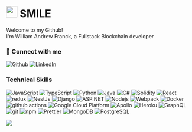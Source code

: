 <h1><img src="https://emojis.slackmojis.com/emojis/images/1531849430/4246/blob-sunglasses.gif?1531849430" width="30"/> SMILE </h1>

<p>Welcome to my Github! </br> I'm William Andrew Franck, a Fullstack Blockchain developer</p>

<h3>🔗 Connect with me</h3>
<p><a href="https://github.com/willfranck" target="_blank"><img alt="Github" src="https://img.shields.io/badge/GitHub-%2312100E.svg?&style=for-the-badge&logo=Github&logoColor=white" /></a> <a href="https://www.linkedin.com/in/william-franck310" target="_blank"><img alt="LinkedIn" src="https://img.shields.io/badge/linkedin-%230077B5.svg?&style=for-the-badge&logo=linkedin&logoColor=white" /></a>
</p>
<h3>Technical Skills</h3>
<p>
  <img alt="JavaScript" src="https://img.shields.io/badge/-JavaScript-0957FF?style=flat-square&logo=javascript&logoColor=white" />
  <img alt="TypeScript" src="https://img.shields.io/badge/-TypeScript-007ACC?style=flat-square&logo=typescript&logoColor=white" />
  <img alt="Python" src="https://img.shields.io/badge/-Python-EFBC9B?style=flat-square&logo=python&logoColor=white" />
  <img alt="Java" src="https://img.shields.io/badge/-Java-4a5f8?style=flat-square&logo=java&logoColor=white" />
  <img alt="C#" src="https://img.shields.io/badge/-CSharp-627254?style=flat-square&logo=csharp&logoColor=white" />
  <img alt="Solidity" src="https://img.shields.io/badge/-Solidity-008DDA?style=flat-square&logo=solidity&logoColor=white" />
  <img alt="React" src="https://img.shields.io/badge/-React-45b8d8?style=flat-square&logo=react&logoColor=white" />
  <img alt="redux" src="https://img.shields.io/badge/-Redux-007F73?style=flat-square&logo=redux&logoColor=white" />  
  <img alt="NestJs" src="https://img.shields.io/badge/-NestJs-FF204E?style=flat-square&logo=nestjs&logoColor=white" />  
  <img alt="Django" src="https://img.shields.io/badge/-Django-401F71?style=flat-square&logo=django&logoColor=white" />  
  <img alt="ASP.NET" src="https://img.shields.io/badge/-ASP.NET-ea2845?style=flat-square&logo=dotnet&logoColor=white" />  
  <img alt="Nodejs" src="https://img.shields.io/badge/-Nodejs-43853d?style=flat-square&logo=Node.js&logoColor=white" />
  <img alt="Webpack" src="https://img.shields.io/badge/-Webpack-8DD6F9?style=flat-square&logo=webpack&logoColor=white" /> 
  <img alt="Docker" src="https://img.shields.io/badge/-Docker-46a2f1?style=flat-square&logo=docker&logoColor=white" />
  <img alt="github actions" src="https://img.shields.io/badge/-Github_Actions-2088FF?style=flat-square&logo=github-actions&logoColor=white" />
  <img alt="Google Cloud Platform" src="https://img.shields.io/badge/-Google_Cloud_Platform-1a73e8?style=flat-square&logo=google-cloud&logoColor=white" />
  <img alt="Apollo" src="https://img.shields.io/badge/-Apollo%20GraphQL-311C87?style=flat-square&logo=apollo-graphql&logoColor=white" />
  <img alt="Heroku" src="https://img.shields.io/badge/-Heroku-430098?style=flat-square&logo=heroku&logoColor=white" />
  <img alt="GraphQL" src="https://img.shields.io/badge/-GraphQL-E10098?style=flat-square&logo=graphql&logoColor=white" />
  <img alt="git" src="https://img.shields.io/badge/-Git-F05032?style=flat-square&logo=git&logoColor=white" />
  <img alt="npm" src="https://img.shields.io/badge/-NPM-CB3837?style=flat-square&logo=npm&logoColor=white" />
  <img alt="Prettier" src="https://img.shields.io/badge/-Prettier-F7B93E?style=flat-square&logo=prettier&logoColor=white" />
  <img alt="MongoDB" src="https://img.shields.io/badge/-MongoDB-13aa52?style=flat-square&logo=mongodb&logoColor=white" />
  <img alt="PostgreSQL" src="https://img.shields.io/badge/-PostgreSQL-13aa52?style=flat-square&logo=PostgreSQL&logoColor=white" />
</p>
<a href="https://github.com/willfranck/github-readme-stats"><img align="center" src="https://github-readme-stats.vercel.app/api/top-langs/?username=willfranck&layout=compact&theme=buefy&hide_border=true" /></a>

